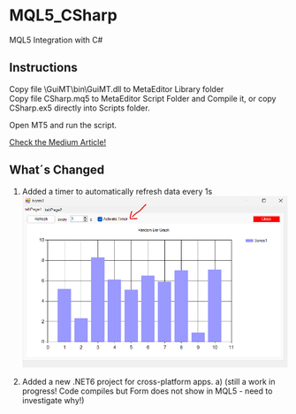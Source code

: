 # MQL5_CSharp
MQL5 Integration with C#

## Instructions 

Copy file \GuiMT\bin\GuiMT.dll to MetaEditor Library folder  
Copy file CSharp.mq5 to MetaEditor Script Folder and Compile it, or copy CSharp.ex5 directly into Scripts folder.  

Open MT5 and run the script.  

[Check the Medium Article!](https://camilochaves.medium.com/simplest-connection-between-mql5-and-net-c-552c229aa12f)

## What´s Changed

1. Added a timer to automatically refresh data every 1s
![Timer](Timer.png)

2. Added a new .NET6 project for cross-platform apps. 
   a) (still a work in progress! Code compiles but Form does not show in MQL5 - need to investigate why!)
   
